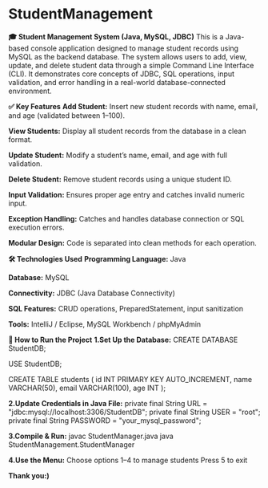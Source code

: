 # StudentManagement

**🎓 Student Management System (Java, MySQL, JDBC)**
This is a Java-based console application designed to manage student records using MySQL as the backend database. The system allows users to add, view, update, and delete student data through a simple Command Line Interface (CLI). It demonstrates core concepts of JDBC, SQL operations, input validation, and error handling in a real-world database-connected environment.

**✅ Key Features**
**Add Student:** Insert new student records with name, email, and age (validated between 1–100).

**View Students:** Display all student records from the database in a clean format.

**Update Student:** Modify a student’s name, email, and age with full validation.

**Delete Student:** Remove student records using a unique student ID.

**Input Validation:** Ensures proper age entry and catches invalid numeric input.

**Exception Handling:** Catches and handles database connection or SQL execution errors.

**Modular Design:** Code is separated into clean methods for each operation.

**🛠️ Technologies Used**
**Programming Language:** Java

**Database:** MySQL

**Connectivity:** JDBC (Java Database Connectivity)

**SQL Features:** CRUD operations, PreparedStatement, input sanitization

**Tools:** IntelliJ / Eclipse, MySQL Workbench / phpMyAdmin

**🚀 How to Run the Project**
**1.Set Up the Database:**
CREATE DATABASE StudentDB;

USE StudentDB;

CREATE TABLE students (
    id INT PRIMARY KEY AUTO_INCREMENT,
    name VARCHAR(50),
    email VARCHAR(100),
    age INT
);

**2.Update Credentials in Java File:**
private final String URL = "jdbc:mysql://localhost:3306/StudentDB";
private final String USER = "root";
private final String PASSWORD = "your_mysql_password";

**3.Compile & Run:**
javac StudentManager.java
java StudentManagement.StudentManager

**4.Use the Menu:**
Choose options 1–4 to manage students
Press 5 to exit


**Thank you:)**
